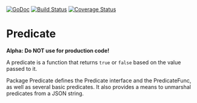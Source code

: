 [![GoDoc](https://godoc.org/github.com/boldlygoventures/predicate?status.svg)](https://godoc.org/github.com/boldlygoventures/predicate)
[![Build Status](https://drone.io/github.com/boldlygoventures/predicate/status.png)](https://drone.io/github.com/boldlygoventures/predicate/latest)
[![Coverage Status](https://img.shields.io/coveralls/boldlygoventures/predicate.svg)](https://coveralls.io/r/boldlygoventures/predicate?branch=master)

Predicate
=========

**Alpha: Do NOT use for production code!** 

A predicate is a function that returns `true` or `false` based on the value passed to it.

Package Predicate defines the Predicate interface and the PredicateFunc, as well as several basic predicates. It also
 provides a means to unmarshal predicates from a JSON string.

